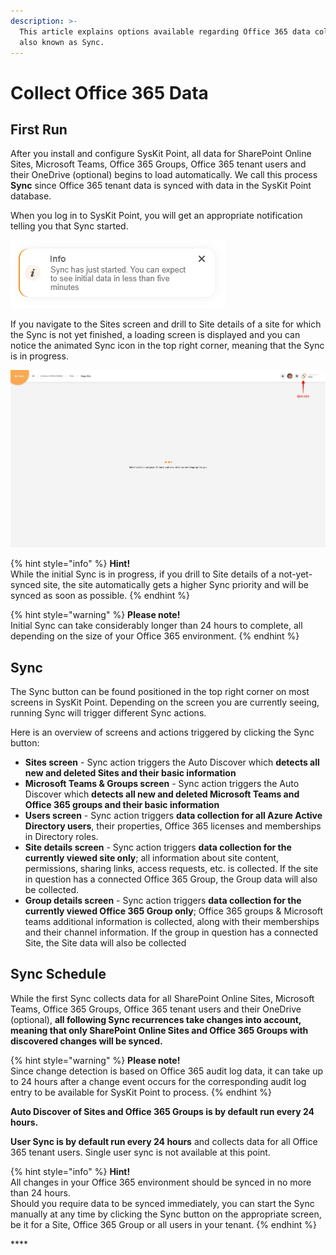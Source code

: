 ```yaml
---
description: >-
  This article explains options available regarding Office 365 data collection,
  also known as Sync.
---
```


# Collect Office 365 Data

## First Run

After you install and configure SysKit Point, all data for SharePoint Online Sites, Microsoft Teams, Office 365 Groups, Office 365 tenant users and their OneDrive \(optional\) begins to load automatically. We call this process **Sync** since Office 365 tenant data is synced with data in the SysKit Point database.

When you log in to SysKit Point, you will get an appropriate notification telling you that Sync started.

![SysKit Point - Sync started notification on the first log in](../.gitbook/assets/collect-office-365-data.png)

If you navigate to the Sites screen and drill to Site details of a site for which the Sync is not yet finished, a loading screen is displayed and you can notice the animated Sync icon in the top right corner, meaning that the Sync is in progress. 

![SysKit Point - Initial load screen and sync icon](../.gitbook/assets/collect-office-365-data_loading_sync.png)

{% hint style="info" %}
**Hint!**  
While the initial Sync is in progress, if you drill to Site details of a not-yet-synced site, the site automatically gets a higher Sync priority and will be synced as soon as possible.
{% endhint %}

{% hint style="warning" %}
**Please note!**  
Initial Sync can take considerably longer than 24 hours to complete, all depending on the size of your Office 365 environment.
{% endhint %}

## Sync 

The Sync button can be found positioned in the top right corner on most screens in SysKit Point. Depending on the screen you are currently seeing, running Sync will trigger different Sync actions. 

Here is an overview of screens and actions triggered by clicking the Sync button:

* **Sites screen** - Sync action triggers the Auto Discover which **detects all new and deleted Sites and their basic information** 
* **Microsoft Teams & Groups screen** - Sync action triggers the Auto Discover which **detects all new and deleted Microsoft Teams and Office 365 groups and their basic information**
* **Users screen** - Sync action triggers **data collection for all Azure Active Directory users**, their properties, Office 365 licenses and memberships in Directory roles.
* **Site details screen** - Sync action triggers **data collection for the currently viewed site only**; all information about site content, permissions, sharing links, access requests, etc. is collected. If the site in question has a connected Office 365 Group, the Group data will also be collected.
* **Group details screen** - Sync action triggers **data collection for the currently viewed Office 365 Group only**; Office 365 groups & Microsoft teams additional information is collected, along with their memberships and their channel information. If the group in question has a connected Site, the Site data will also be collected

## Sync Schedule

While the first Sync collects data for all SharePoint Online Sites, Microsoft Teams, Office 365 Groups, Office 365 tenant users and their OneDrive \(optional\), **all following Sync recurrences take changes into account, meaning that only SharePoint Online Sites and Office 365 Groups with discovered changes will be synced.** 

{% hint style="warning" %}
**Please note!**  
Since change detection is based on Office 365 audit log data, it can take up to 24 hours after a change event occurs for the corresponding audit log entry to be available for SysKit Point to process. 
{% endhint %}

**Auto Discover of Sites and Office 365 Groups is by default run every 24 hours.**

**User Sync is by default run every 24 hours** and collects data for all Office 365 tenant users. Single user sync is not available at this point.

{% hint style="info" %}
**Hint!**  
All changes in your Office 365 environment should be synced in no more than 24 hours.   
Should you require data to be synced immediately, you can start the Sync manually at any time by clicking the Sync button on the appropriate screen, be it for a Site, Office 365 Group or all users in your tenant.
{% endhint %}

\*\*\*\*



